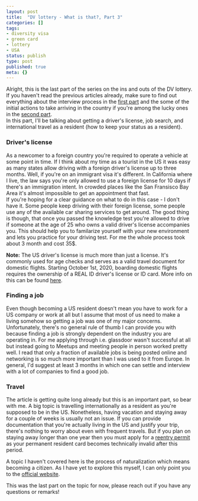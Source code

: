 ```yaml
---
layout: post
title:  "DV lottery - What is that?, Part 3"
categories: []
tags:
- diversity visa
- green card
- lottery
- USA
status: publish
type: post
published: true
meta: {}
---
```

Alright, this is the last part of the series on the ins and outs of the DV lottery. If you haven't read the previous articles already, make sure to find out everything about the interview process in the [first part][first-part] and the some of the initial actions to take arriving in the country if you're among the lucky ones in the [second part][second-part].  
In this part, I'll be talking about getting a driver's license, job search, and international travel as a resident (how to keep your status as a resident).

### Driver's license
As a newcomer to a foreign country you're required to operate a vehicle at some point in time. If I think about my time as a tourist in the US it was easy as many states allow driving with a foreign driver's license up to three months. Well, if you're on an immigrant visa it's different. In California where I live, the law says you're only allowed to use a foreign license for 10 days if there's an immigration intent. In crowded places like the San Fransisco Bay Area it's almost impossible to get an appointment that fast.  
If you're hoping for a clear guidance on what to do in this case - I don't have it. <!--more-->Some people keep driving with their foreign license, some people use any of the available car sharing services to get around. The good thing is though, that once you passed the knowledge test you're allowed to drive if someone at the age of 25 who owns a valid driver's license accompanies you. This should help you to familarize yourself with your new environment and lets you practice for your driving test. For me the whole process took about 3 month and cost 35$.

**Note:** The US driver's license is much more than just a license. It's commonly used for age checks and serves as a valid travel document for domestic flights. Starting October 1st, 2020, boarding domestic flights requires the ownership of a REAL ID driver's license or ID card. More info on this can be found [here][ca-realid].

### Finding a job
Even though becoming a US resident doesn't mean you have to work for a US company or work at all but I assume that most of us need to make a living somehow so getting a job was one of my major concerns. Unfortunately, there's no general rule of thumb I can provide you with because finding a job is strongly dependent on the industry you are operating in. For me applying through i.e. glassdoor wasn't successful at all but instead going to Meetups and meeting people in person worked pretty well. I read that only a fraction of available jobs is being posted online and networking is so much more important than I was used to it from Europe. In general, I'd suggest at least 3 months in which one can settle and interview with a lot of companies to find a good job.

### Travel
The article is getting quite long already but this is an important part, so bear with me. A big topic is travelling internationally as a resident as you're supposed to be in the US. Nonetheless, having vacation and staying away for a couple of weeks is usually not an issue. If you can provide documentation that you're actually living in the US and justify your trip, there's nothing to worry about even with frequent travels. But if you plan on staying away longer than one year then you must apply for a [reentry permit][uscis-reentry] as your permanent resident card becomes technically invalid after this period.

A topic I haven't covered here is the process of naturalization which means becoming a citizen. As I have yet to explore this myself, I can only point you to the [official website][naturalization].

This was the last part on the topic for now, please reach out if you have any questions or remarks!

[first-part]: /blog/dv-lottery-part-1
[second-part]: /blog/dv-lottery-part-2
[ca-realid]: https://www.dmv.ca.gov/portal/dmv/detail/realid
[uscis-reentry]: https://www.uscis.gov/sites/default/files/USCIS/Resources/B5en.pdf
[naturalization]: https://www.uscis.gov/citizenship/educators/naturalization-information